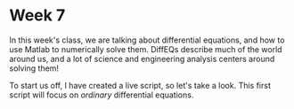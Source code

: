 # Week 7

In this week's class, we are talking about differential equations, and how to use Matlab to numerically solve them. DiffEQs describe much of the world around us, and a lot of science and engineering analysis centers around solving them!

To start us off, I have created a live script, so let's take a look. This first script will focus on *ordinary* differential equations.
